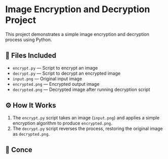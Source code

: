 # Image Encryption and Decryption Project

This project demonstrates a simple image encryption and decryption process using Python.

## 📁 Files Included
- `encrypt.py` — Script to encrypt an image  
- `decrypt.py` — Script to decrypt an encrypted image  
- `input.png` — Original input image  
- `encrypted.png` — Encrypted output image  
- `decrypted.png` — Decrypted image after running decryption script

## ⚙️ How It Works
1. The `encrypt.py` script takes an image (`input.png`) and applies a simple encryption algorithm to produce `encrypted.png`.
2. The `decrypt.py` script reverses the process, restoring the original image as `decrypted.png`.

## 🧠 Conce
